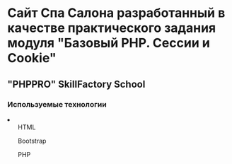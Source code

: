 <h1>Сайт Спа Салона разработанный в качестве практического задания модуля "Базовый PHP. Сессии и Cookie"</h1>

<h2>"PHPPRO" SkillFactory School</h2>

<h3>Используемые технологии</h3>

<li>
  <ul>HTML</ul>

  <ul>Bootstrap</ul>

  <ul>PHP</ul>
</li>
